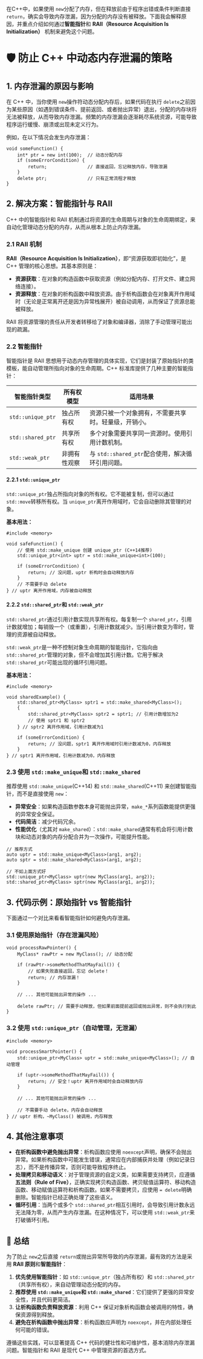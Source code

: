 在C++中，如果使用 `new`分配了内存，但在释放前由于程序出错或条件判断直接 `return`，确实会导致内存泄漏，因为分配的内存没有被释放。下面我会解释原因，并重点介绍如何通过**智能指针**和 **RAII（Resource Acquisition Is Initialization）** 机制来避免这个问题。

# 🛡️ 防止 C++ 中动态内存泄漏的策略

## 1. 内存泄漏的原因与影响

在 C++ 中，当你使用 `new`操作符动态分配内存后，如果代码在执行 `delete`之前因为某些原因（如遇到错误条件、提前返回、或者抛出异常）退出，分配的内存块将无法被释放，从而导致内存泄漏。频繁的内存泄漏会逐渐耗尽系统资源，可能导致程序运行缓慢、崩溃或出现未定义行为。

例如，在以下情况会发生内存泄漏：

```
void someFunction() {
    int* ptr = new int(100);  // 动态分配内存
    if (someErrorCondition) {
        return;               // 直接返回，忘记释放内存，导致泄漏
    }
    delete ptr;               // 只有正常流程才释放
}
```

## 2. 解决方案：智能指针与 RAII

C++ 中的智能指针和 RAII 机制通过将资源的生命周期与对象的生命周期绑定，来自动化管理动态分配的内存，从而从根本上防止内存泄漏。

### 2.1 RAII 机制

**RAII（Resource Acquisition Is Initialization）**，即“资源获取即初始化”，是 C++ 管理的核心思想。其基本原则是：

- **资源获取**：在对象的构造函数中获取资源（例如分配内存、打开文件、建立网络连接）。
- **资源释放**：在对象的析构函数中释放资源。由于析构函数会在对象离开作用域时（无论是正常离开还是因为异常栈展开）被自动调用，从而保证了资源总能被释放。

RAII 将资源管理的责任从开发者转移给了对象和编译器，消除了手动管理可能出现的疏漏。

### 2.2 智能指针

智能指针是 RAII 思想用于动态内存管理的具体实现，它们是封装了原始指针的类模板，能自动管理所指向对象的生命周期。C++ 标准库提供了几种主要的智能指针：

| 智能指针类型      | 所有权模型   | 适用场景                                             |
| ----------------- | ------------ | ---------------------------------------------------- |
| `std::unique_ptr` | 独占所有权   | 资源只被一个对象拥有，不需要共享时。轻量级，开销小。 |
| `std::shared_ptr` | 共享所有权   | 多个对象需要共享同一资源时。使用引用计数机制。       |
| `std::weak_ptr`   | 非拥有性观察 | 与 `std::shared_ptr`配合使用，解决循环引用问题。     |

#### 2.2.1 `std::unique_ptr`

`std::unique_ptr`独占所指向对象的所有权。它不能被复制，但可以通过 `std::move`转移所有权。当 `unique_ptr`离开作用域时，它会自动删除其管理的对象。

**基本用法：**

```
#include <memory>

void safeFunction() {
    // 使用 std::make_unique 创建 unique_ptr (C++14推荐)
    std::unique_ptr<int> uptr = std::make_unique<int>(100);

    if (someErrorCondition) {
        return; // 没问题，uptr 析构时会自动释放内存
    }
    // 不需要手动 delete
} // uptr 离开作用域，内存被自动释放
```

#### 2.2.2 `std::shared_ptr`和 `std::weak_ptr`

`std::shared_ptr`通过引用计数实现共享所有权。每复制一个 `shared_ptr`，引用计数就增加；每销毁一个（或重置），引用计数就减少。当引用计数变为零时，管理的资源被自动释放。

`std::weak_ptr`是一种不控制对象生命周期的智能指针，它指向由 `std::shared_ptr`管理的对象，但不会增加其引用计数。它用于解决 `std::shared_ptr`可能出现的循环引用问题。

**基本用法：**

```
#include <memory>

void sharedExample() {
    std::shared_ptr<MyClass> sptr1 = std::make_shared<MyClass>();
    {
        std::shared_ptr<MyClass> sptr2 = sptr1; // 引用计数增加为2
        // 使用 sptr1 和 sptr2
    } // sptr2 离开作用域，引用计数减为1

    if (someErrorCondition) {
        return; // 没问题，sptr1 离开作用域时引用计数减为0，内存释放
    }
} // sptr1 离开作用域，引用计数减为0，内存释放
```

### 2.3 使用 `std::make_unique`和 `std::make_shared`

推荐使用 `std::make_unique`(C++14) 和 `std::make_shared`(C++11) 来创建智能指针，而不是直接使用 `new`：

- **异常安全**：如果构造函数参数本身可能抛出异常，`make_*`系列函数能提供更强的异常安全保证。
- **代码简洁**：减少代码冗余。
- **性能优化**（尤其对 `make_shared`）：`std::make_shared`通常有机会将引用计数块和动态对象的内存分配合并为一次操作，可能提升性能。

```
// 推荐方式
auto uptr = std::make_unique<MyClass>(arg1, arg2);
auto sptr = std::make_shared<MyClass>(arg1, arg2);

// 不如上面方式好
std::unique_ptr<MyClass> uptr(new MyClass(arg1, arg2));
std::shared_ptr<MyClass> sptr(new MyClass(arg1, arg2));
```

## 3. 代码示例：原始指针 vs 智能指针

下面通过一个对比来看看智能指针如何避免内存泄漏。

### 3.1 使用原始指针（存在泄漏风险）

```
void processRawPointer() {
    MyClass* rawPtr = new MyClass(); // 动态分配

    if (rawPtr->someMethodThatMayFail()) {
        // 如果失败直接返回，忘记 delete！
        return; // 内存泄漏！
    }

    // ... 其他可能抛出异常的操作 ...

    delete rawPtr; // 需要手动释放，但如果前面提前返回或抛出异常，则不会执行到此
}
```

### 3.2 使用 `std::unique_ptr`（自动管理，无泄漏）

```
#include <memory>

void processSmartPointer() {
    std::unique_ptr<MyClass> uptr = std::make_unique<MyClass>(); // 自动管理

    if (uptr->someMethodThatMayFail()) {
        return; // 安全！uptr 离开作用域时会自动释放内存
    }

    // ... 其他可能抛出异常的操作 ...

    // 不需要手动 delete，内存会自动释放
} // uptr 析构，~MyClass() 被调用，内存释放
```

## 4. 其他注意事项

- **在析构函数中避免抛出异常**：析构函数应使用 `noexcept`声明，确保不会抛出异常。如果析构函数中可能发生错误，通常应在内部捕获并处理（例如记录日志），而不是传播异常，否则可能导致程序终止。
- **处理拷贝和移动语义**：对于管理资源的自定义类，如果需要支持拷贝，应遵循**五法则（Rule of Five）**，正确实现拷贝构造函数、拷贝赋值运算符、移动构造函数、移动赋值运算符和析构函数。如果不需要拷贝，应使用 `= delete`明确删除。智能指针已经正确处理了这些语义。
- **循环引用**：当两个或多个 `std::shared_ptr`相互引用时，会导致引用计数永远无法降为零，从而产生内存泄漏。在这种情况下，可以使用 `std::weak_ptr`来打破循环引用。

## 💎 总结

为了防止 `new`之后直接 `return`或抛出异常所导致的内存泄漏，最有效的方法是采用 **RAII 原则**和**智能指针**：

1. **优先使用智能指针**：如 `std::unique_ptr`（独占所有权）和 `std::shared_ptr`（共享所有权），来自动管理动态分配的内存。
2. **推荐使用 `std::make_unique`和 `std::make_shared`**：它们提供了更强的异常安全性，并且代码更简洁。
3. **让析构函数负责释放资源**：利用 C++ 保证对象析构函数会被调用的特性，确保资源得到释放。
4. **避免在析构函数中抛出异常**：析构函数应声明为 `noexcept`，并在内部处理任何可能的错误。

遵循这些实践，可以显著提高 C++ 代码的健壮性和可维护性，基本消除内存泄漏问题。智能指针和 RAII 是现代 C++ 中管理资源的首选方式。